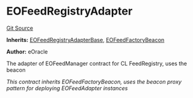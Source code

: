 # EOFeedRegistryAdapter

[Git Source](https://github.com/Eoracle/target-contracts/blob/44a7184a934b669887867d9bb70946619d422be3/src/adapters/EOFeedRegistryAdapter.sol)

**Inherits:**
[EOFeedRegistryAdapterBase](/src/adapters/EOFeedRegistryAdapterBase.sol/abstract.EOFeedRegistryAdapterBase.md),
[EOFeedFactoryBeacon](/src/adapters/factories/EOFeedFactoryBeacon.sol/abstract.EOFeedFactoryBeacon.md)

**Author:** eOracle

The adapter of EOFeedManager contract for CL FeedRegistry, uses the beacon

_This contract inherits EOFeedFactoryBeacon, uses the beacon proxy pattern for deploying EOFeedAdapter instances_
